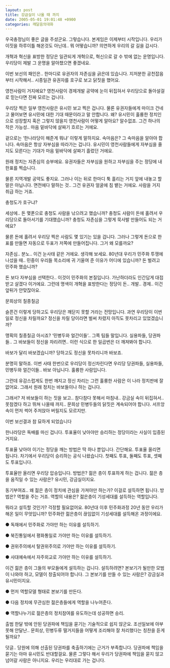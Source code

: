 ```yaml
---
layout: post
title: 강금실이 나올 때 까지
date: 2005-05-01 19:01:48 +0900
categories: 깨달음의대화
---
```

우국충정님이 좋은 글을 주셨군요. 그렇습니다. 본게임은 이제부터 시작입니다. 우리가 이짓을 하루이틀 해온것도 아닌데.. 뭐 어떻습니까? 의연하게 우리의 갈 길을 갑시다.
  

  
개혁과 혁신을 표방한 정당은 일관되게 개혁으로, 혁신으로 갈 수 밖에 없는 운명입니다. 우리당이 제발 그 운명을 알아챘으면 좋겠네요.
  

  
이번 보선의 패인은.. 한마디로 유권자의 자존심을 긁은데 있습니다. 지저분한 공천잡음부터 시작해서.. 시종일관 유권자를 호구로 보고 닭짓을 했어요.
  

  
영천사람이 거지에요? 영천사람이 경제개발 공약에 눈이 뒤집혀서 우리당으로 돌아설걸로 믿는다면 진짜 모르는 겁니다.
  

  
우리당 찍은 일부 영천사람은 유시민 보고 찍은 겁니다. 물론 유권자들에게 마이크 건네고 물어보면 유시민에 대한 기대 때문이라고 말 안합니다. 왜? 유시민이 훌륭한 정치인으로 성장할지 혹은 그렇지 않을지 영천사람이 어떻게 알아요? 알수없죠. 그건 하나의 작은 가능성.. 마음 밑바닥에 살짜기 흐르는 거에요.
  

  
겉으로는 ‘한나라당이 해준게 뭐냐’ 이렇게 말하지요. 속마음은? 그 속마음을 알아야 합니다. 속마음은 항상 자부심을 따라가는 겁니다. 유시민이 영천사람들에게 자부심을 줄지도 모른다는 기대가 마음 밑바닥에 살짜기 흘렀던 거에요.
  

  
원래 정치는 자존심의 승부에요. 유권자들은 자부심을 원하고 자부심을 주는 정당에 내 한표를 찍습니다.
  

  
물론 지역개발 공약도 좋지요. 그러나 이는 뒤로 한마디 툭 흘리는 거지 앞에 내놓고 할 말은 아닙니다. 면전에다 말하는 것.. 그건 유권자 얼굴에 침 뱉는 거에요. 사람을 거지 취급 하는 거죠.
  

  
충청도가 호구냐?
  
세상에.. 돈 몇푼으로 충청도 사람을 낚으려고 했습니까? 충청도 사람이 돈에 홀려서 우리당으로 돌아서기를 기대했습니까? 충청도 자존심을 그렇게 묵사발 만들어도 되는 거에요?
  

  
물론 돈에 홀려서 우리당 찍은 사람도 몇 있기는 있을 겁니다. 그러나 그렇게 돈으로 한표를 만들면 자동으로 두표가 저쪽에 만들어집니다. 그거 왜 모를까요?
  

  
자존심.. 분노.. 이건 눈사태 같은 거에요. 생각해 보세요. 80년대 우리가 민주화 투쟁에 나섰을 때.. 민중이 우리들 목소리에 귀 기울여 준 이유가 어디에 있습니까? 돈 벌려고 민주화 했습니까?
  

  
돈 보다 자부심을 선택한다.. 이것이 민주화의 본질입니다. 가난하더라도 인간답게 대접받고 살겠다 이거에요. 그런데 명색이 개혁을 표방한다는 정당이 돈.. 개발.. 경제.. 이건 앞뒤가 안맞잖아요.
  

  
문희상의 칠종칠금
  
슬픈건 이렇게 당하고도 우리당은 깨닫지 못할 거라는 전망입니다. 과연 우리당이 이번 일로 정신을 차릴까요? 정신을 차릴 당이라면 벌써 차렸지 아직도 못차리고 있었겠습니까?
  

  
맹획의 칠종칠금 아시죠? ‘민병두와 얼간이들’.. 그쪽 팀들 말입니다. 실용파들, 당권파들.. 그 바보들이 정신을 차리려면.. 이런 식으로 한 일곱번은 더 깨져봐야 합니다.
  

  
바보가 달리 바보겠습니까? 당하고도 정신을 못차리니까 바보죠.
  

  
분명히 말하죠. 이번 사태 한번으로 우리당이 정신차린다면 우리당 당권파들, 실용파들, 민병두와 얼간이들.. 바보 아닙니다. 훌륭한 사람입니다.
  

  
그런데 유감스럽게도 한번 깨지고 정신 차리는 그런 훌륭한 사람은 이 나라 정치판에 잘 없어요. 그래서 원래 정치는 바보들이나 하는 겁니다.
  

  
그래서? 저 바보들이 하는 짓을 보고.. 참다참다 못해서 마침내.. 강금실 속이 뒤집혀서.. 못참겠다 하고 뛰쳐 나올때 까지.. 문희상 민병두들의 닭짓은 계속되어야 합니다. 서프앙 속이 먼저 썩어 주저앉아 버릴지도 모르지만.
  

  
이번 보선결과 참 묘하게 되었습니다
  
한나라당은 독배를 마신 겁니다. 투표율이 낮아야만 승리하는 정당이라는 사실이 입증된 거지요.
  

  
투표율 낮아야 이기는 정당을 깨는 방법은 딱 하나 뿐입니다. 간단해요. 투표율 올리면 됩니다. 차기에서 우리당이 승리하는 공식 나왔습니다. 첫째도 투표, 둘째도 투표, 셋째도 투표입니다.
  

  
투표율만 올리면 우리당 압승입니다. 방법은? 젊은 층이 투표하게 하는 겁니다. 젊은 층을 움직일 수 있는 사람은? 유시민, 강금실이지요.
  

  
동기부여죠.. 왜 젊은 층이 정치에 관심을 가져야만 하는가? 이걸로 설득하면 됩니다. 방법은? 역할을 주는 거죠. 역할의 내용은? 젊은층이 기성세대를 설득하는 역할입니다.
  

  
뭐라고 설득할 것인가? 걱정할 필요없어요. 80년대 이후 민주화과정 20년 동안 우리가 해온 일이 무엇입니까? 민주화란 젊은층이 끊임없이 기성세대를 설득해온 과정이에요.
  

  
● 독재에서 민주화로 가야만 하는 이유를 설득하기.
  
● 북진통일에서 평화통일로 가야만 하는 이유를 설득하기.
  
● 권위주의에서 탈권위주의로 가야만 하는 이유를 설득하기.
  
● 사대예속에서 자주외교로 가야만 하는 이유를 설득하기.
  

  
이건 젊은 층이 그들의 부모들에게 설득하는 겁니다. 설득하려면? 본보기가 될만한 모범이 나와야 하고, 모델이 창출되어야 합니다. 그 본보기를 만들 수 있는 사람은? 강금실과 유시민이지요.
  

  
● 먼저 역할모델 형태로 본보기를 만든다.
  
● 다음 정치에 무관심한 젊은층들에게 역할을 나누어준다.
  
● 역할나누기로 젊은층의 정치참여를 유도하는데 성공하면 승리.
  

  
출범 한달 밖에 안된 당권파에 책임을 묻기는 기술적으로 쉽지 않군요. 조선일보에 아부 못해 안달난.. 문희상, 민병두류 떨거지들을 어떻게 조리해야 잘 처리했다는 칭찬을 듣게 될까요?
  

  
덧글.. 당원에 의해 선출된 당권파를 축출하기에는 근거가 부족합니다. 당권파에 책임을 묻기는 아마 유시민도 반대할걸요. 물론 그렇다 해서 우리가 당권파에 책임을 묻지 않고 넘어갈 사람은 아니지요. 우리는 우리대로 가는 겁니다.